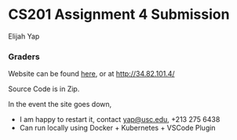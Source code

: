 # CS201 Assignment 4 Submission

Elijah Yap



### Graders

Website can be found [here](http://34.82.101.4/), or at http://34.82.101.4/

Source Code is in Zip.



In the event the site goes down, 

-   I am happy to restart it, contact yap@usc.edu, +213 275 6438
-   Can run locally using Docker + Kubernetes + VSCode Plugin
